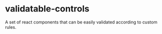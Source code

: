 # validatable-controls
A set of react components that can be easily validated according to custom rules.